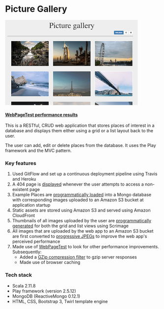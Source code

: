Picture Gallery
=================================
![alt tag](public/images/pictureGallery.png)

#### [WebPageTest performance results](https://www.webpagetest.org/result/170331_19_6DGB/5/performance_optimization/)

This is a RESTful, CRUD web application that stores places of interest in a database and displays them either using a grid or a list layout back to the user.

The user can add, edit or delete places from the database. It uses the Play framework and the MVC pattern.


### Key features
1. Used GitFlow and set up a continuous deployment pipeline using Travis and Heroku
2. A 404 page is [displayed](https://github.com/muhsinali/picture-gallery-scala/blob/c3b4a00425caf0c3e65f3bd64f3dcb28fe02ff93/app/ErrorHandler.scala#L14-L20) whenever the user attempts to access a non-existent page
3. Example Places are [programmatically loaded](https://github.com/muhsinali/picture-gallery-scala/blob/37cb376bca11feaef761ec8ea7576753b7129538/app/services/ApplicationInterceptor.scala#L30-L59) into a Mongo database with corresponding images uploaded to an Amazon S3 bucket at application startup
4. Static assets are stored using Amazon S3 and served using Amazon CloudFront
5. Thumbnails of all images uploaded by the user are [programmatically generated](https://github.com/muhsinali/picture-gallery-scala/blob/37cb376bca11feaef761ec8ea7576753b7129538/app/daos/S3DAO.scala#L29-L52) for both the grid and list views using Scrimage
6. All images that are uploaded by the web app to an Amazon S3 bucket are first converted to [progressive JPEGs](https://github.com/muhsinali/picture-gallery-scala/blob/37cb376bca11feaef761ec8ea7576753b7129538/app/daos/S3DAO.scala#L31) to improve the web app's perceived performance
7. Made use of [WebPageTest](https://www.webpagetest.org/result/170331_19_6DGB/5/performance_optimization/) to look for other performance improvements. Subsequently:
    * Added a [GZip compression filter](https://github.com/muhsinali/picture-gallery-scala/blob/master/app/Filters.scala) to gzip server responses
    * Made use of browser caching


### Tech stack
- Scala 2.11.8
- Play framework (version 2.5.12)
- MongoDB (ReactiveMongo 0.12.1)
- HTML, CSS, Bootstrap 3, Twirl template engine
